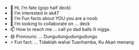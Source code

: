 - 👋 Hi, I’m fate (gojo half deck)
- 👀 I’m interested in ak47
- 🌱 I’m Fun facts about YOU you are a noob
- 💞️ I’m looking to collaborate on ... deck
- 📫 How to reach me ... call yo dad balls lil nigga.
- 😄 Pronouns: ... Dungudungudungudungu
- ⚡ Fun fact: ... Tidaklah wahai Tuanhamba, Ku Akan menang

<!---
hangral/hangral is a ✨ special ✨ repository because its `README.md` (this file) appears on your GitHub profile.
You can click the Preview link to take a look at your changes.
--->
